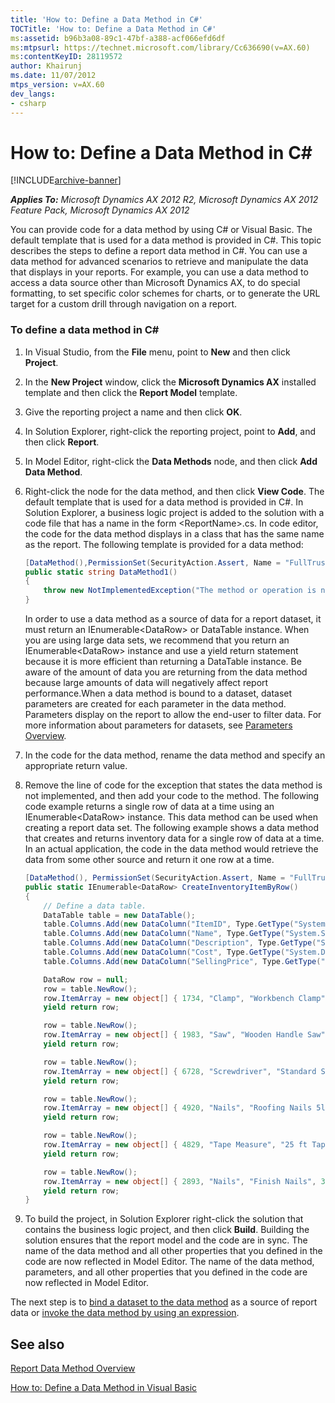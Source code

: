 ```yaml
---
title: 'How to: Define a Data Method in C#'
TOCTitle: 'How to: Define a Data Method in C#'
ms:assetid: b96b3a08-89c1-47bf-a388-acf066efd6df
ms:mtpsurl: https://technet.microsoft.com/library/Cc636690(v=AX.60)
ms:contentKeyID: 28119572
author: Khairunj
ms.date: 11/07/2012
mtps_version: v=AX.60
dev_langs:
- csharp
---
```


# How to: Define a Data Method in C\# 


[!INCLUDE[archive-banner](includes/archive-banner.md)]


_**Applies To:** Microsoft Dynamics AX 2012 R2, Microsoft Dynamics AX 2012 Feature Pack, Microsoft Dynamics AX 2012_

You can provide code for a data method by using C\# or Visual Basic. The default template that is used for a data method is provided in C\#. This topic describes the steps to define a report data method in C\#. You can use a data method for advanced scenarios to retrieve and manipulate the data that displays in your reports. For example, you can use a data method to access a data source other than Microsoft Dynamics AX, to do special formatting, to set specific color schemes for charts, or to generate the URL target for a custom drill through navigation on a report.

### To define a data method in C\#

1.  In Visual Studio, from the **File** menu, point to **New** and then click **Project**.

2.  In the **New Project** window, click the **Microsoft Dynamics AX** installed template and then click the **Report Model** template.

3.  Give the reporting project a name and then click **OK**.

4.  In Solution Explorer, right-click the reporting project, point to **Add**, and then click **Report**.

5.  In Model Editor, right-click the **Data Methods** node, and then click **Add Data Method**.

6.  Right-click the node for the data method, and then click **View Code**. The default template that is used for a data method is provided in C\#. In Solution Explorer, a business logic project is added to the solution with a code file that has a name in the form \<ReportName\>.cs. In code editor, the code for the data method displays in a class that has the same name as the report. The following template is provided for a data method:
    
    ``` csharp
    [DataMethod(),PermissionSet(SecurityAction.Assert, Name = "FullTrust")]
    public static string DataMethod1()
    {
        throw new NotImplementedException("The method or operation is not implemented.");
    }
    ```
    
    In order to use a data method as a source of data for a report dataset, it must return an IEnumerable\<DataRow\> or DataTable instance. When you are using large data sets, we recommend that you return an IEnumerable\<DataRow\> instance and use a yield return statement because it is more efficient than returning a DataTable instance. Be aware of the amount of data you are returning from the data method because large amounts of data will negatively affect report performance.When a data method is bound to a dataset, dataset parameters are created for each parameter in the data method. Parameters display on the report to allow the end-user to filter data. For more information about parameters for datasets, see [Parameters Overview](parameters-overview.md).

7.  In the code for the data method, rename the data method and specify an appropriate return value.

8.  Remove the line of code for the exception that states the data method is not implemented, and then add your code to the method. The following code example returns a single row of data at a time using an IEnumerable\<DataRow\> instance. This data method can be used when creating a report data set. The following example shows a data method that creates and returns inventory data for a single row of data at a time. In an actual application, the code in the data method would retrieve the data from some other source and return it one row at a time.
    
    ``` csharp
    [DataMethod(), PermissionSet(SecurityAction.Assert, Name = "FullTrust")]
    public static IEnumerable<DataRow> CreateInventoryItemByRow()
    {
        // Define a data table.
        DataTable table = new DataTable();
        table.Columns.Add(new DataColumn("ItemID", Type.GetType("System.Int32")));
        table.Columns.Add(new DataColumn("Name", Type.GetType("System.String")));
        table.Columns.Add(new DataColumn("Description", Type.GetType("System.String")));
        table.Columns.Add(new DataColumn("Cost", Type.GetType("System.Decimal")));
        table.Columns.Add(new DataColumn("SellingPrice", Type.GetType("System.Decimal")));
    
        DataRow row = null;
        row = table.NewRow();
        row.ItemArray = new object[] { 1734, "Clamp", "Workbench Clamp", 12.48, 17.99 };
        yield return row;
    
        row = table.NewRow();
        row.ItemArray = new object[] { 1983, "Saw", "Wooden Handle Saw", 7.89, 11.99 };
        yield return row;
    
        row = table.NewRow();
        row.ItemArray = new object[] { 6728, "Screwdriver", "Standard Screwdriver", 2.75, 3.99 };
        yield return row;
    
        row = table.NewRow();
        row.ItemArray = new object[] { 4920, "Nails", "Roofing Nails 5lbs", 12.45, 15.99 };
        yield return row;
    
        row = table.NewRow();
        row.ItemArray = new object[] { 4829, "Tape Measure", "25 ft Tape Measure", 12.87, 16.99 };
        yield return row;
    
        row = table.NewRow();
        row.ItemArray = new object[] { 2893, "Nails", "Finish Nails", 3.90, 5.99 };
        yield return row;
    }
    ```

9.  To build the project, in Solution Explorer right-click the solution that contains the business logic project, and then click **Build**. Building the solution ensures that the report model and the code are in sync. The name of the data method and all other properties that you defined in the code are now reflected in Model Editor. The name of the data method, parameters, and all other properties that you defined in the code are now reflected in Model Editor.

The next step is to [bind a dataset to the data method](how-to-bind-a-dataset-to-a-data-method.md) as a source of report data or [invoke the data method by using an expression](how-to-use-a-data-method-in-an-expression.md).

## See also

[Report Data Method Overview](report-data-method-overview.md)

[How to: Define a Data Method in Visual Basic](how-to-define-a-data-method-in-visual-basic.md)

